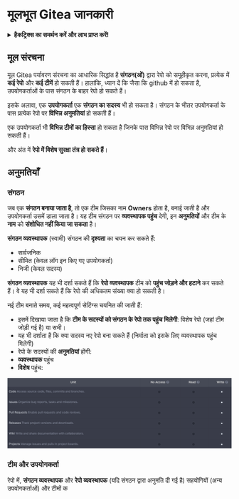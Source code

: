 # मूलभूत Gitea जानकारी

<details>

<summary><strong>हैकट्रिक्स का समर्थन करें और लाभ प्राप्त करें!</strong></summary>

* यदि आप अपनी कंपनी को **हैकट्रिक्स में विज्ञापित करना चाहते हैं** या यदि आप **PEASS के नवीनतम संस्करण को देखना चाहते हैं या HackTricks को PDF में डाउनलोड करना चाहते हैं** तो [**सदस्यता योजनाएं**](https://github.com/sponsors/carlospolop) देखें!
* [**आधिकारिक PEASS और HackTricks स्वैग**](https://peass.creator-spring.com) प्राप्त करें
* [**The PEASS Family**](https://opensea.io/collection/the-peass-family) की खोज करें, हमारा एकल [**NFTs**](https://opensea.io/collection/the-peass-family) संग्रह
* **शामिल हों** 💬 [**डिस्कॉर्ड समूह**](https://discord.gg/hRep4RUj7f) या [**टेलीग्राम समूह**](https://t.me/peass) या **ट्विटर** 🐦 [**@carlospolopm**](https://twitter.com/carlospolopm)** का** **पालन** करें।**
* **हैकिंग ट्रिक्स साझा करें, PRs सबमिट करके** [**HackTricks**](https://github.com/carlospolop/hacktricks) और [**HackTricks Cloud**](https://github.com/carlospolop/hacktricks-cloud) github repos.

</details>

## मूल संरचना

मूल Gitea पर्यावरण संरचना का आधारिक सिद्धांत है **संगठन(ओं)** द्वारा रेपो को समूहीकृत करना, प्रत्येक में **कई रेपो** और **कई टीमें** हो सकती हैं। हालांकि, ध्यान दें कि जैसा कि github में हो सकता है, उपयोगकर्ताओं के पास संगठन के बाहर रेपो हो सकते हैं।

इसके अलावा, एक **उपयोगकर्ता** एक **संगठन का सदस्य** भी हो सकता है। संगठन के भीतर उपयोगकर्ता के पास प्रत्येक रेपो पर **विभिन्न अनुमतियां** हो सकती हैं।

एक उपयोगकर्ता भी **विभिन्न टीमों का हिस्सा** हो सकता है जिनके पास विभिन्न रेपो पर विभिन्न अनुमतियां हो सकती हैं।

और अंत में **रेपो में विशेष सुरक्षा तंत्र हो सकते हैं**।

## अनुमतियाँ

### संगठन

जब एक **संगठन बनाया जाता है**, तो एक टीम जिसका नाम **Owners** होता है, बनाई जाती है और उपयोगकर्ता उसमें डाला जाता है। यह टीम संगठन पर **व्यवस्थापक पहुंच** देगी, इन **अनुमतियों** और टीम के **नाम** को **संशोधित नहीं किया जा सकता** है।

**संगठन व्यवस्थापक** (स्वामी) संगठन की **दृश्यता** का चयन कर सकते हैं:

* सार्वजनिक
* सीमित (केवल लॉग इन किए गए उपयोगकर्ता)
* निजी (केवल सदस्य)

**संगठन व्यवस्थापक** यह भी दर्शा सकते हैं कि **रेपो व्यवस्थापक** टीम को **पहुंच जोड़ने और हटाने** कर सकते हैं। वे यह भी दर्शा सकते हैं कि रेपो की अधिकतम संख्या क्या हो सकती है।

नई टीम बनाते समय, कई महत्वपूर्ण सेटिंग्स चयनित की जाती हैं:

* इसमें दिखाया जाता है कि **टीम के सदस्यों को संगठन के रेपो तक पहुंच मिलेगी**: विशेष रेपो (जहां टीम जोड़ी गई है) या सभी।
* यह भी दर्शाता है कि क्या सदस्य नए रेपो बना सकते हैं (निर्माता को इसके लिए व्यवस्थापक पहुंच मिलेगी)
* रेपो के सदस्यों की **अनुमतियां** होंगी:
* **व्यवस्थापक** पहुंच
* **विशेष** पहुंच:

![](<../../.gitbook/assets/image (3) (1) (1) (1) (1).png>)

### टीम और उपयोगकर्ता

रेपो में, **संगठन व्यवस्थापक** और **रेपो व्यवस्थापक** (यदि संगठन द्वारा अनुमति दी गई है) सहयोगियों (अन्य उपयोगकर्ताओं) और टीमों क
